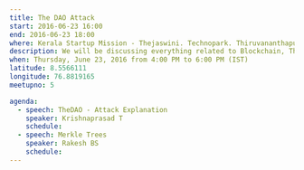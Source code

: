 ```yaml
---
title: The DAO Attack
start: 2016-06-23 16:00
end: 2016-06-23 18:00
where: Kerala Startup Mission - Thejaswini. Technopark. Thiruvananthapuram.
description: We will be discussing everything related to Blockchain, The DAO attack and Merkle Trees in the proposed time.
when: Thursday, June 23, 2016 from 4:00 PM to 6:00 PM (IST)
latitude: 8.5566111
longitude: 76.8819165
meetupno: 5

agenda:
  - speech: TheDAO - Attack Explanation
    speaker: Krishnaprasad T
    schedule:
  - speech: Merkle Trees
    speaker: Rakesh BS
    schedule:
---
```


